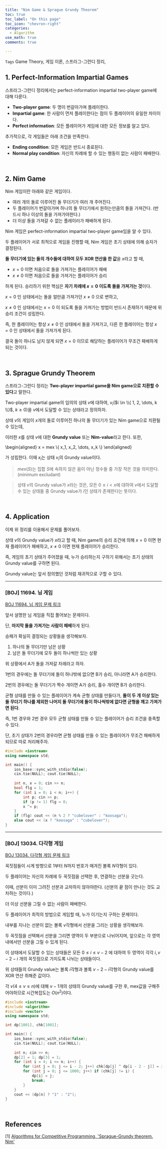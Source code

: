 ```yaml
---
title: "Nim Game & Sprague Grundy Theorem"
toc: true
toc_label: "On this page"
toc_icon: "chevron-right"
categories:    
  - Algorithm
use_math: true
comments: true

---
```


`Tags` Game Theory, 게임 이론, 스프라그-그런디 정리, 

## 1. Perfect-Information Impartial Games

스프라그-그런디 정리에서는 perfect-information impartial two-player game에 대해 다룬다.

- **Two-player game**: 두 명이 번갈아가며 플레이한다.
- **Impartial game**: 한 사람이 먼저 플레이한다는 점이 두 플레이어의 유일한 차이이다.
- **Perfect information**: 모든 플레이어가 게임에 대한 모든 정보를 알고 있다.

추가적으로, 각 게임들은 아래 조건을 만족한다.

- **Ending condition**: 모든 게임은 반드시 종료된다.
- **Normal play condition**: 자신의 차례에 할 수 있는 행동이 없는 사람이 패배한다.

<br/>

## 2. Nim Game

Nim 게임이란 아래와 같은 게임이다.

- 여러 개의 돌로 이루어진 돌 무더기가 여러 개 주어진다.
- 두 플레이어가 번갈아가며 하나의 돌 무더기에서 원하는만큼의 돌을 가져간다. (반드시 하나 이상의 돌을 가져가야한다.)
- 더 이상 돌을 가져갈 수 없는 플레이러가 패배하게 된다.

Nim 게임은 perfect-information impartial two-player game임을 알 수 있다.

두 플레이어가 서로 최적으로 게임을 진행할 때, Nim 게임은 초기 상태에 의해 승자가 결정된다.

**돌 무더기에 있는 돌의 개수들에 대하여 모두 XOR 연산을 한 값**을 $x$라고 할 때,

- $x = 0$ 이면 처음으로 돌을 가져가는 플레이어가 패배
- $x \neq 0$ 이면 처음으로 돌을 가져가는 플레이어가 승리

하게 된다. 승리하기 위한 핵심은 **자기 차례에 $x = 0$ 이도록 돌을 가져가는 것**이다.

$x = 0$ 인 상태에서는 돌을 얼만큼 가져가던 $x \neq 0$ 으로 변하고,

$x \neq 0$ 인 상태에서는 $x = 0$ 이 되도록 돌을 가져가는 방법이 반드시 존재하기 때문에 위 승리 조건이 성립한다.

즉, 한 플레이어는 항상 $x \neq 0$ 인 상태에서 돌을 가져가고, 다른 한 플레이어는 항상 $x = 0$ 인 상태에서 돌을 가져가게 된다.

결국 돌이 하나도 남지 않게 되면 $x = 0$ 이므로 해당하는 플레이어가 무조건 패배하게 되는 것이다.

<br/>

## 3. Sprague Grundy Theorem

스프라그-그런디 정리는 **Two-player impartial game을 Nim game으로 치환할 수 있다**고 말한다.

Two-player impartial game의 임의의 상태 $v$에 대하여, $v_i$($i \in \\{ 1, 2, \dots, k \\}$, $k \geq 0$)을 $v$에서 도달할 수 있는 상태라고 정의하자.

상태 $v$의 게임이 $x$개의 돌로 이루어진 하나의 돌 무더기가 있는 Nim game으로 치환될 수 있는데,

이러한 $x$를 상태 $v$에 대한 **Grundy value** 또는 **Nim-value**라고 한다. 또한,

\begin{aligned}
x = mex \\{ x_1, x_2, \dots, x_k \\}
\end{aligned}

가 성립한다. 이때 $x_i$는 상태 $v_i$의 Grundy value이다.

> $mex(S)$는 집합 $S$에 속하지 않은 음이 아닌 정수들 중 가장 작은 것을 의미한다. (minimum excludant)

> 상태 $v$의 Grundy value가 $x$라는 것은, 모든 $0 \leq i < x$에 대하여 $v$에서 도달할 수 있는 상태들 중 Grundy value가 $i$인 상태가 존재한다는 뜻이다.

<br/>

## 4. Application

이제 위 정리를 이용해서 문제를 풀어보자.

상태 $v$의 Grundy value가 $x$라고 할 때, Nim game의 승리 조건에 의해 $x = 0$ 이면 현재 플레이어가 패배하고, $x \neq 0$ 이면 현재 플레이어가 승리한다.

즉, 게임의 초기 상태가 주어졌을 때, 누가 승리하는지 구하기 위해서는 초기 상태의 Grundy value를 구하면 된다.

Grundy value는 앞서 정의했던 것처럼 재귀적으로 구할 수 있다.

---

### [BOJ] 11694. 님 게임

[BOJ 11694. 님 게임 문제 링크](https://www.acmicpc.net/problem/11694)

앞서 설명한 님 게임을 직접 풀어보는 문제이다.

단, **마지막 돌을 가져가는 사람이 패배**하게 된다.

승패가 확실히 결정되는 상황들을 생각해보자.

1. 하나의 돌 무더기만 남은 상황
2. 남은 돌 무더기에 모두 돌이 하나씩만 있는 상황

위 상황에서 A가 돌을 가져갈 차례라고 하자.

1번의 경우에는 돌 무더기에 돌이 하나밖에 없으면 B가 승리, 아니라면 A가 승리한다.

2번의 경우에는 돌 무더기가 짝수 개이면 A가 승리, 홀수 개이면 B가 승리한다.

균형 상태를 만들 수 있는 플레이어가 계속 균형 상태를 만들다가, **돌이 두 개 이상 있는 돌 무더기 하나를 제외한 나머지 돌 무더기에 돌이 하나씩밖에 없다면 균형을 깨고 가져가면 된다**.

즉, 1번 경우와 2번 경우 모두 균형 상태를 만들 수 있는 플레이어가 승리 조건을 충족할 수 있다.

단, 초기 상태가 2번의 경우라면 균형 상태를 만들 수 있는 플레이어가 무조건 패배하게 되므로 따로 처리해주자.

```cpp
#include <iostream>
using namespace std;

int main() {
    ios_base::sync_with_stdio(false);
    cin.tie(NULL); cout.tie(NULL);
    
    int n, x = 0; cin >> n;
    bool flg = 1;
    for (int i = 0; i < n; i++) {
        int p; cin >> p;
        if (p != 1) flg = 0;
        x ^= p;
    }
    if (flg) cout << (n % 2 ? "cubelover" : "koosaga");
    else cout << (x ? "koosaga" : "cubelover");
}
```

---

### [BOJ] 13034. 다각형 게임

[BOJ 13034. 다각형 게임 문제 링크](https://www.acmicpc.net/problem/13034)

꼭짓점들이 시계 방향으로 $1$부터 $N$까지 번호가 매겨진 볼록 $N$각형이 있다.

두 플레이어는 자신의 차례에 두 꼭짓점을 선택한 후, 연결하는 선분을 긋는다.

이때, 선분이 이미 그려진 선분과 교차하지 않아야한다. (선분의 끝 점이 만나는 것도 교차하는 것이다.)

더 이상 선분을 그릴 수 없는 사람이 패배한다.

두 플레이어가 최적의 방법으로 게임할 때, 누가 이기는지 구하는 문제이다.

내부를 지나는 선분이 없는 볼록 $v$각형에서 선분을 그리는 상황을 생각해보자.

두 꼭짓점을 선택해서 선분을 그리면 영역이 두 부분으로 나뉘어지며, 앞으로는 각 영역 내에서만 선분을 그릴 수 있게 된다.

이 상태에서 도달할 수 있는 상태들은 모든 $0 \leq i \leq v - 2$ 에 대하여 두 영역이 각각 $i, v - 2 - i$ 개의 꼭짓점으로 가지도록 나뉘는 상태들이다.

위 상태들의 Grundy value는 볼록 $i$각형과 볼록 $v - 2 - i$각형의 Grundy value를 XOR 연산 취해준 값이다.

각 $v$($4 \leq v \leq n$)에 대해 $v-1$개의 상태의 Grundy value를 구한 후, mex값을 구해주어야하므로 시간복잡도는 $O(n^2)$이다.

```cpp
#include <iostream>
#include <algorithm>
#include <vector>
using namespace std;

int dp[1001], chk[1001];

int main() {
    ios_base::sync_with_stdio(false);
    cin.tie(NULL); cout.tie(NULL);
    
    int n; cin >> n;
    dp[2] = 1; dp[3] = 1;
    for (int i = 4; i <= n; i++) {
        for (int j = 0; j <= i - 2; j++) chk[dp[j] ^ dp[i - 2 - j]] = i;
        for (int j = 0; j <= 1000; j++) if (chk[j] != i) {
            dp[i] = j;
            break;
        }
    }
    cout << (dp[n] ? "1" : "2");
}
```


<br/>

## References

[1] [Algorithms for Competitive Programming, 'Sprague-Grundy theorem. Nim'](https://cp-algorithms.com/game_theory/sprague-grundy-nim.html)  
